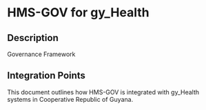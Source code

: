# HMS-GOV for gy_Health

## Description

Governance Framework

## Integration Points

This document outlines how HMS-GOV is integrated with gy_Health systems in Cooperative Republic of Guyana.
